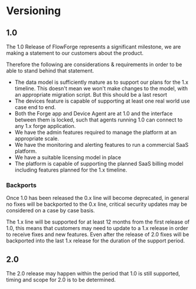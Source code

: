 # Versioning

## 1.0

The 1.0 Release of FlowForge represents a significant milestone, we are making a statement to our customers about the product.

Therefore the following are considerations & requirements in order to be able to stand behind that statement.

- The data model is sufficiently mature as to support our plans for the 1.x timeline. This doesn't mean we won't make changes to the model, with an appropriate migration script. But this should be a last resort
- The devices feature is capable of supporting at least one real world use case end to end.
- Both the Forge app and Device Agent are at 1.0 and the interface between them is locked, such that agents running 1.0 can connect to any 1.x forge application.
- We have the admin features required to manage the platform at an appropriate scale.
- We have the monitoring and alerting features to run a commercial SaaS platform.
- We have a suitable licensing model in place
- The platform is capable of supporting the planned SaaS billing model including features planned for the 1.x timeline.

### Backports

Once 1.0 has been released the 0.x line will become deprecated, in general no fixes will be backported to the 0.x line, critical security updates may be considered on a case by case basis.

The 1.x line will be supported for at least 12 months from the first release of 1.0, this means that customers may need to update to a 1.x release in order to receive fixes and new features. Even after the release of 2.0 fixes will be backported into the last 1.x release for the duration of the support period.

## 2.0
The 2.0 release may happen within the period that 1.0 is still supported, timing and scope for 2.0 is to be determined.